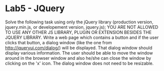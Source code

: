# Lab5 - JQuery

Solve the following task using only the jQuery library (production version, jquery.min.js, or developement version, jquery.js);
YOU ARE NOT ALLOWED TO USE ANY OTHER JS LIBRARY, PLUGIN OR EXTENSION BESIDES THE JQUERY LIBRARY.
Write a web page which contains a button and if the user clicks that button, a dialog window (like the one from http://jqueryui.com/dialog/) will be displayed.
That dialog window should display various information.
The user should be able to move the window around in the browser window and also he/she can close the window by clicking on the 'x' icon.
The dialog window does not need to be resizable.
